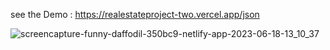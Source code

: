 

see the Demo : https://realestateproject-two.vercel.app/json



![screencapture-funny-daffodil-350bc9-netlify-app-2023-06-18-13_10_37](https://github.com/sunil9813/Real-estate-website/assets/67497228/011837d1-0937-40cd-8ea2-aa83aefaf649)
